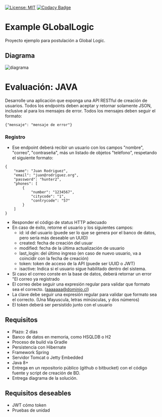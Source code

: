[![License: MIT](https://img.shields.io/badge/License-MIT-blue.svg)](https://opensource.org/licenses/MIT)
[![Codacy Badge](https://api.codacy.com/project/badge/Grade/3e7cdd4b099240f98704e7393c8e10e9)](https://www.codacy.com/manual/fguaman/example-global-logic?utm_source=github.com&amp;utm_medium=referral&amp;utm_content=fguaman/example-global-logic&amp;utm_campaign=Badge_Grade)
# Example GLobalLogic
Proyecto ejemplo para postulación a Global Logic.

## Diagrama 
![diagrama](doc/img/diagram.png)

# Evaluación: JAVA

Desarrolle una aplicación que exponga una API RESTful de creación de usuarios.
Todos los endpoints deben aceptar y retornar solamente JSON, inclusive al para los mensajes de error.
Todos los mensajes deben seguir el formato:

`{"mensaje": "mensaje de error"}`

### Registro
* Ese endpoint deberá recibir un usuario con los campos "nombre", "correo", "contraseña", más
un listado de objetos "teléfono", respetando el siguiente formato:

```
{
    "name": "Juan Rodriguez",
    "email": "juan@rodriguez.org",
    "password": "hunter2",
    "phones": [
        {
            "number": "1234567",
            "citycode": "1",
            "contrycode": "57"
        }
    ]
}
```

* Responder el código de status HTTP adecuado
* En caso de éxito, retorne el usuario y los siguientes campos:
    * id: id del usuario (puede ser lo que se genera por el banco de datos, pero sería más
      deseable un UUID)
    * created: fecha de creación del usuar
    * modified: fecha de la última actualización de usuario
    * last_login: del último ingreso (en caso de nuevo usuario, va a coincidir con la fecha
      de creación)
    * token: token de acceso de la API (puede ser UUID o JWT)
    * isactive: Indica si el usuario sigue habilitado dentro del sistema.
* Si caso el correo conste en la base de datos, deberá retornar un error "El correo ya
  registrado
* El correo debe seguir una expresión regular para validar que formato sea el correcto.
  (aaaaaaa@dominio.cl)
* La clave debe seguir una expresión regular para validar que formato sea el correcto. (Una
  Mayuscula, letras minúsculas, y dos números)
* El token deberá ser persistido junto con el usuario

## Requisitos
* Plazo: 2 días
* Banco de datos en memoria, como HSQLDB o H2
* Proceso de build via Gradle
* Persistencia con Hibernate
* Framework Spring
* Servidor Tomcat o Jetty Embedded
* Java 8+
* Entrega en un repositorio público (github o bitbucket) con el código fuente y script de creación
  de BD.
* Entrega diagrama de la solución.

## Requisitos deseables
* JWT cómo token
* Pruebas de unidad